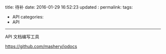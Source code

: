 title:  待补
date: 2016-01-29 16:52:23
updated	:
permalink:
tags:
- API
categories:
- API

---


API 文档编写工具

https://github.com/mashery/iodocs
